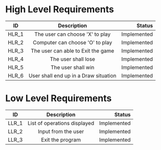 # High Level Requirements
| ID   |      Description     |  Status |
|----------|:-------------:|------:|
| HLR_1 |    The user can choose 'X' to play  | Implemented  |
| HLR_2 |    Computer can choose 'O' to play  | Implemented  |
| HLR_3 |    The user can able to Exit the game | Implemented  |
| HLR_4 |    The user shall lose | Implemented  |
| HLR_5 |    The user shall win | Implemented  |
| HLR_6 |   User shall end up in a Draw situation | Implemented  |

# Low Level Requirements
| ID   |      Description     |  Status |
|----------|:-------------:|------:|
| LLR_1 |  List of operations displayed | Implemented  |
| LLR_2 |  Input from the user  | Implemented  |
| LLR_3 |  Exit the program  | Implemented  |


